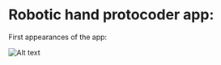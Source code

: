 Robotic hand protocoder app:
============================

First appearances of the app:

![Alt text](https://github.com/paclema/robotic_hand/raw/master/docs/photo_2015-06-17_00-00-25.jpg "Protocoder app hand_motorized_sensorized")
